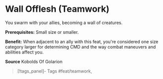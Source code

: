 ﻿---
cssclass: [feats]

---
# Wall Offlesh (Teamwork)

You swarm with your allies, becoming a wall of creatures.

**Prerequisites:** Small size or smaller.

**Benefit:** When adjacent to an ally with this feat, you're considered one size category larger for determining CMD and the way combat maneuvers and abilities affect you.

**Source** Kobolds Of Golarion
>[!tags_panel]- Tags
> #feat/teamwork, 